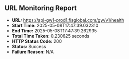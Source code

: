 ## URL Monitoring Report

- **URL:** https://api-gw1-prod1.fisglobal.com/gw/v1/health
- **Start Time:** 2025-05-08T17:47:39.032310
- **End Time:** 2025-05-08T17:47:39.262935
- **Total Time Taken:** 0.230625 seconds
- **HTTP Status Code:** 200
- **Status:** Success
- **Failure Reason:** N/A
